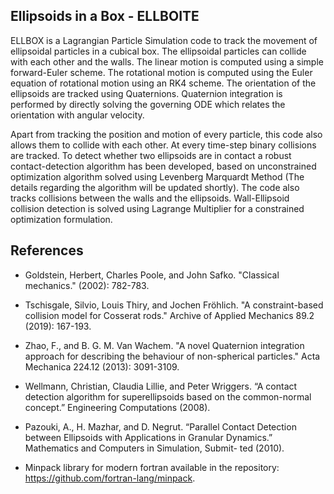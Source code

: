 ## Ellipsoids in a Box - ELLBOITE 

ELLBOX is a Lagrangian Particle Simulation code to track the movement of ellipsoidal particles in a cubical box. The ellipsoidal particles can collide with each other and the walls. The linear motion is computed using a simple forward-Euler scheme. The rotational motion is computed using the Euler equation of rotational motion using an RK4 scheme. The orientation of the ellipsoids are tracked using Quaternions. Quaternion integration is performed by directly solving the governing ODE which relates the orientation with angular velocity.

Apart from tracking the position and motion of every particle, this code also allows them to collide with each other. At every time-step binary collisions are tracked. To detect whether two ellipsoids are in contact a robust contact-detection algorithm has been developed, based on unconstrained optimization algorithm solved using Levenberg Marquardt Method (The details regarding the algorithm will be updated shortly). The code also tracks collisions between the walls and the ellipsoids. Wall-Ellipsoid collision detection is solved using Lagrange Multiplier for a constrained optimization formulation.




## References

- Goldstein, Herbert, Charles Poole, and John Safko. "Classical mechanics." (2002): 782-783.

- Tschisgale, Silvio, Louis Thiry, and Jochen Fröhlich. "A constraint-based collision model for Cosserat rods." Archive of Applied Mechanics 89.2 (2019): 167-193.

- Zhao, F., and B. G. M. Van Wachem. "A novel Quaternion integration approach for describing the behaviour of non-spherical particles." Acta Mechanica 224.12 (2013): 3091-3109.

- Wellmann, Christian, Claudia Lillie, and Peter Wriggers. “A contact detection algorithm for superellipsoids based on the common-normal concept.” Engineering Computations (2008).

- Pazouki, A., H. Mazhar, and D. Negrut. “Parallel Contact Detection between Ellipsoids with Applications in Granular Dynamics.” Mathematics and Computers in Simulation, Submit- ted (2010).

- Minpack library for modern fortran available in the repository: https://github.com/fortran-lang/minpack. 
